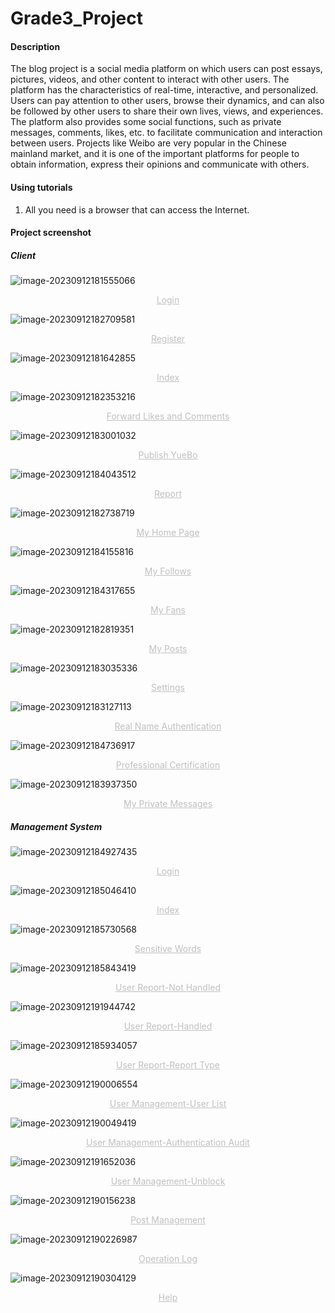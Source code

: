 # Grade3_Project

#### Description

The blog project is a social media platform on which users can post essays, pictures, videos, and other content to interact with other users. The platform has the characteristics of real-time, interactive, and personalized. Users can pay attention to other users, browse their dynamics, and can also be followed by other users to share their own lives, views, and experiences. The platform also provides some social functions, such as private messages, comments, likes, etc. to facilitate communication and interaction between users. Projects like Weibo are very popular in the Chinese mainland market, and it is one of the important platforms for people to obtain information, express their opinions and communicate with others.

#### Using tutorials

1. All you need is a browser that can access the Internet.

#### Project screenshot

##### Client

![image-20230912181555066](C:\Users\EMI\AppData\Roaming\Typora\typora-user-images\image-20230912181555066.png)

<center style="color:#C0C0C0;text-decoration:underline">Login</center>

![image-20230912182709581](C:\Users\EMI\AppData\Roaming\Typora\typora-user-images\image-20230912182709581.png)

<center style="color:#C0C0C0;text-decoration:underline">Register</center>

![image-20230912181642855](C:\Users\EMI\AppData\Roaming\Typora\typora-user-images\image-20230912181642855.png)

<center style="color:#C0C0C0;text-decoration:underline">Index</center>

![image-20230912182353216](C:\Users\EMI\AppData\Roaming\Typora\typora-user-images\image-20230912182353216.png)

<center style="color:#C0C0C0;text-decoration:underline">Forward Likes and Comments</center>

![image-20230912183001032](C:\Users\EMI\AppData\Roaming\Typora\typora-user-images\image-20230912183001032.png)

<center style="color:#C0C0C0;text-decoration:underline">Publish YueBo</center>

![image-20230912184043512](C:\Users\EMI\AppData\Roaming\Typora\typora-user-images\image-20230912184043512.png)

<center style="color:#C0C0C0;text-decoration:underline">Report</center>

![image-20230912182738719](C:\Users\EMI\AppData\Roaming\Typora\typora-user-images\image-20230912182738719.png)

<center style="color:#C0C0C0;text-decoration:underline">My Home Page</center>

![image-20230912184155816](C:\Users\EMI\AppData\Roaming\Typora\typora-user-images\image-20230912184155816.png)

<center style="color:#C0C0C0;text-decoration:underline">My Follows</center>

![image-20230912184317655](C:\Users\EMI\AppData\Roaming\Typora\typora-user-images\image-20230912184317655.png)

<center style="color:#C0C0C0;text-decoration:underline">My Fans</center>

![image-20230912182819351](C:\Users\EMI\AppData\Roaming\Typora\typora-user-images\image-20230912182819351.png)

<center style="color:#C0C0C0;text-decoration:underline">My Posts</center>

![image-20230912183035336](C:\Users\EMI\AppData\Roaming\Typora\typora-user-images\image-20230912183035336.png)

<center style="color:#C0C0C0;text-decoration:underline">Settings</center>

![image-20230912183127113](C:\Users\EMI\AppData\Roaming\Typora\typora-user-images\image-20230912183127113.png)

<center style="color:#C0C0C0;text-decoration:underline">Real Name Authentication</center>

![image-20230912184736917](C:\Users\EMI\AppData\Roaming\Typora\typora-user-images\image-20230912184736917.png)

<center style="color:#C0C0C0;text-decoration:underline">Professional Certification</center>

![image-20230912183937350](C:\Users\EMI\AppData\Roaming\Typora\typora-user-images\image-20230912183937350.png)

<center style="color:#C0C0C0;text-decoration:underline">My Private Messages</center>

##### Management System

![image-20230912184927435](C:\Users\EMI\AppData\Roaming\Typora\typora-user-images\image-20230912184927435.png)

<center style="color:#C0C0C0;text-decoration:underline">Login</center>

![image-20230912185046410](C:\Users\EMI\AppData\Roaming\Typora\typora-user-images\image-20230912185046410.png)

<center style="color:#C0C0C0;text-decoration:underline">Index</center>

![image-20230912185730568](C:\Users\EMI\AppData\Roaming\Typora\typora-user-images\image-20230912185730568.png)

<center style="color:#C0C0C0;text-decoration:underline">Sensitive Words</center>

![image-20230912185843419](C:\Users\EMI\AppData\Roaming\Typora\typora-user-images\image-20230912185843419.png)

<center style="color:#C0C0C0;text-decoration:underline">User Report-Not Handled</center>

![image-20230912191944742](C:\Users\EMI\AppData\Roaming\Typora\typora-user-images\image-20230912191944742.png)

<center style="color:#C0C0C0;text-decoration:underline">User Report-Handled</center>

![image-20230912185934057](C:\Users\EMI\AppData\Roaming\Typora\typora-user-images\image-20230912185934057.png)

<center style="color:#C0C0C0;text-decoration:underline">User Report-Report Type</center>

![image-20230912190006554](C:\Users\EMI\AppData\Roaming\Typora\typora-user-images\image-20230912190006554.png)

<center style="color:#C0C0C0;text-decoration:underline">User Management-User List</center>

![image-20230912190049419](C:\Users\EMI\AppData\Roaming\Typora\typora-user-images\image-20230912190049419.png)

<center style="color:#C0C0C0;text-decoration:underline">User Management-Authentication Audit</center>

![image-20230912191652036](C:\Users\EMI\AppData\Roaming\Typora\typora-user-images\image-20230912191652036.png)

<center style="color:#C0C0C0;text-decoration:underline">User Management-Unblock</center>

![image-20230912190156238](C:\Users\EMI\AppData\Roaming\Typora\typora-user-images\image-20230912190156238.png)

<center style="color:#C0C0C0;text-decoration:underline">Post Management</center>

![image-20230912190226987](C:\Users\EMI\AppData\Roaming\Typora\typora-user-images\image-20230912190226987.png)

<center style="color:#C0C0C0;text-decoration:underline">Operation Log</center>

![image-20230912190304129](C:\Users\EMI\AppData\Roaming\Typora\typora-user-images\image-20230912190304129.png)

<center style="color:#C0C0C0;text-decoration:underline">Help</center>

